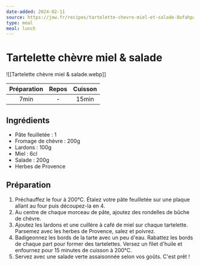 ```yaml
---
date-added: 2024-02-11
source: https://jow.fr/recipes/tartelette-chevre-miel-et-salade-8ofahpa5i3skh0ca02hd
type: meal
meal: lunch
---
```


# Tartelette chèvre miel & salade

![[Tartelette chèvre miel & salade.webp]]

| Préparation | Repos | Cuisson |
|:-----------:|:-----:|:-------:|
|    7min     |   -   |  15min  |

## Ingrédients

- Pâte feuilletée : 1
- Fromage de chèvre : 200g
- Lardons : 100g
- Miel : 6cl
- Salade : 200g
- Herbes de Provence

## Préparation

1. Préchauffez le four à 200°C. Étalez votre pâte feuilletée sur une plaque allant au four puis découpez-la en 4.
2. Au centre de chaque morceau de pâte, ajoutez des rondelles de bûche de chèvre.
3. Ajoutez les lardons et une cuillère à café de miel sur chaque tartelette. Parsemez avec les herbes de Provence, salez et poivrez.
4. Badigeonnez les bords de la tarte avec un peu d'eau. Rabattez les bords de chaque part pour former des tartelettes. Versez un filet d'huile et enfournez pour 15 minutes de cuisson à 200°C.
5. Servez avec une salade verte assaisonnée selon vos goûts. C'est prêt !
